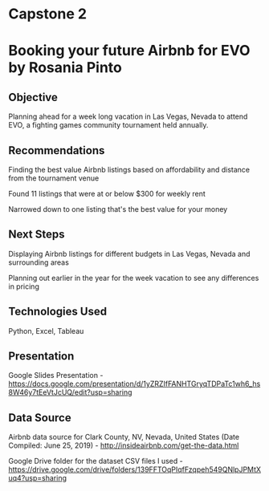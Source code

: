 # Capstone 2
# Booking your future Airbnb for EVO by Rosania Pinto

## Objective 

Planning ahead for a week long vacation in Las Vegas, Nevada to attend EVO, a fighting games community tournament held annually. 

## Recommendations 

Finding the best value Airbnb listings based on affordability and distance from the tournament venue

Found 11 listings that were at or below $300 for weekly rent

Narrowed down to one listing that's the best value for your money

## Next Steps

Displaying Airbnb listings for different budgets in Las Vegas, Nevada and surrounding areas

Planning out earlier in the year for the week vacation to see any differences in pricing 

## Technologies Used

Python, Excel, Tableau

## Presentation 

Google Slides Presentation - https://docs.google.com/presentation/d/1yZRZIfFANHTGryqTDPaTc1wh6_hs8W46y7tEeVtJcUQ/edit?usp=sharing

## Data Source

Airbnb data source for Clark County, NV, Nevada, United States (Date Compiled: June 25, 2019) - http://insideairbnb.com/get-the-data.html

Google Drive folder for the dataset CSV files I used - https://drive.google.com/drive/folders/139FFTOqPIqfFzqpeh549QNlpJPMtXuq4?usp=sharing
